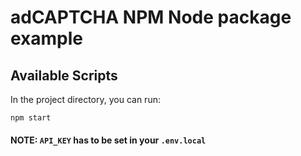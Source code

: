 # adCAPTCHA NPM Node package example 

## Available Scripts

In the project directory, you can run:

```bash
npm start
```

#### NOTE: `API_KEY` has to be set in your `.env.local`

